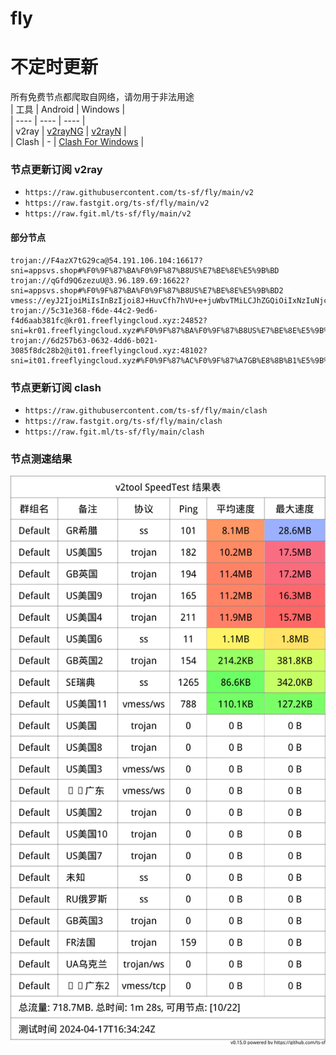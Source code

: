 # fly
# 不定时更新
所有免费节点都爬取自网络，请勿用于非法用途  
|  工具  | Android  | Windows  |  
|  ----  | ----   | ----  |  
| v2ray  | [v2rayNG](https://github.com/2dust/v2rayNG/releases) | [v2rayN](https://github.com/2dust/v2rayN/releases) |  
| Clash  | - | [Clash For Windows](https://github.com/2dust/clashN/releases) | 
  
### 节点更新订阅  v2ray
- `https://raw.githubusercontent.com/ts-sf/fly/main/v2`  
- `https://raw.fastgit.org/ts-sf/fly/main/v2`  
- `https://raw.fgit.ml/ts-sf/fly/main/v2`  
#### 部分节点  
``` 
trojan://F4azX7tG29ca@54.191.106.104:16617?sni=appsvs.shop#%F0%9F%87%BA%F0%9F%87%B8US%E7%BE%8E%E5%9B%BD
trojan://qGfd9Q6zezuU@3.96.189.69:16622?sni=appsvs.shop#%F0%9F%87%BA%F0%9F%87%B8US%E7%BE%8E%E5%9B%BD2
vmess://eyJ2IjoiMiIsInBzIjoi8J+HuvCfh7hVU+e+juWbvTMiLCJhZGQiOiIxNzIuNjcuMTcyLjY1IiwicG9ydCI6IjgwODAiLCJpZCI6ImI1NTFhYTIyLTIyYWYtMTFlZS1iOGQ4LWYyM2M5MzJlYjY4ZCIsImFpZCI6IjAiLCJzY3kiOiJhdXRvIiwibmV0Ijoid3MiLCJ0eXBlIjoiIiwiaG9zdCI6Im9paWN0dy55eWRzaWkuY29tIiwicGF0aCI6Ii8iLCJ0bHMiOiIiLCJzbmkiOiIiLCJ0ZXN0X25hbWUiOiJVU+e+juWbvTMifQ==
trojan://5c31e368-f6de-44c2-9ed6-f4d6aab381fc@kr01.freeflyingcloud.xyz:24852?sni=kr01.freeflyingcloud.xyz#%F0%9F%87%BA%F0%9F%87%B8US%E7%BE%8E%E5%9B%BD4%203.9MB%2Fs
trojan://6d257b63-0632-4dd6-b021-3085f8dc28b2@it01.freeflyingcloud.xyz:48102?sni=it01.freeflyingcloud.xyz#%F0%9F%87%AC%F0%9F%87%A7GB%E8%8B%B1%E5%9B%BD%202.2MB%2Fs
```
### 节点更新订阅  clash
- `https://raw.githubusercontent.com/ts-sf/fly/main/clash`  
- `https://raw.fastgit.org/ts-sf/fly/main/clash`  
- `https://raw.fgit.ml/ts-sf/fly/main/clash`  

### 节点测速结果
![image](traffic.png)
